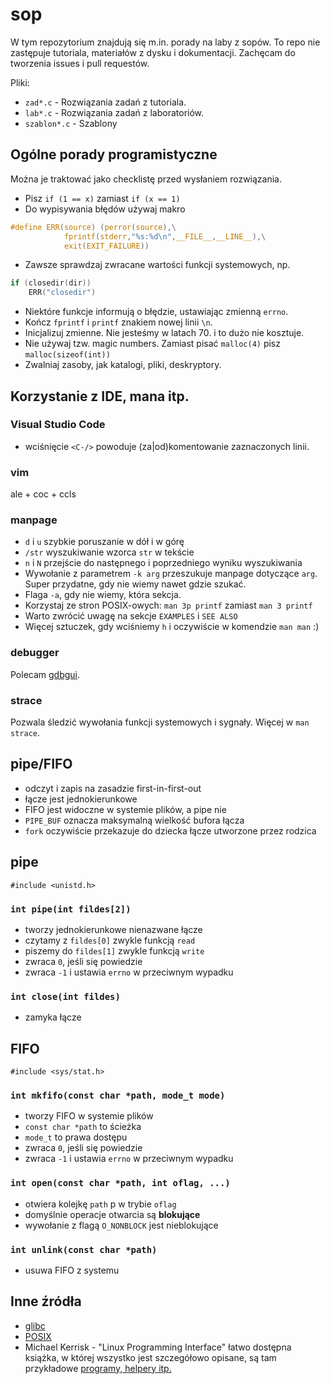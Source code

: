 # sop
W tym repozytorium znajdują się m.in. porady na laby z sopów.
To repo nie zastępuje tutoriala, materiałów z dysku i dokumentacji.
Zachęcam do tworzenia issues i pull requestów.

Pliki:
- `zad*.c` - Rozwiązania zadań z tutoriala.
- `lab*.c` - Rozwiązania zadań z laboratoriów.
- `szablon*.c` - Szablony

## Ogólne porady programistyczne
Można je traktować jako checklistę przed wysłaniem rozwiązania.

- Pisz `if (1 == x)` zamiast `if (x == 1)`
- Do wypisywania błędów używaj makro
```c
#define ERR(source) (perror(source),\
            fprintf(stderr,"%s:%d\n",__FILE__,__LINE__),\
            exit(EXIT_FAILURE))
```
- Zawsze sprawdzaj zwracane wartości funkcji systemowych, np.
```c
if (closedir(dir))
    ERR("closedir")
```
- Niektóre funkcje informują o błędzie, ustawiając zmienną `errno`.
- Kończ `fprintf` i `printf` znakiem nowej linii `\n`.
- Inicjalizuj zmienne. Nie jesteśmy w latach 70. i to dużo nie kosztuje.
- Nie używaj tzw. magic numbers. Zamiast pisać `malloc(4)` pisz `malloc(sizeof(int))`
- Zwalniaj zasoby, jak katalogi, pliki, deskryptory.

## Korzystanie z IDE, mana itp.
### Visual Studio Code
- wciśnięcie `<C-/>` powoduje (za|od)komentowanie zaznaczonych linii.

### vim
ale + coc + ccls

### manpage
- `d` i `u` szybkie poruszanie w dół i w górę
- `/str` wyszukiwanie wzorca `str` w tekście
- `n` i `N` przejście do następnego i poprzedniego wyniku wyszukiwania
- Wywołanie z parametrem `-k arg` przeszukuje manpage dotyczące `arg`. Super przydatne, gdy nie wiemy nawet gdzie szukać.
- Flaga `-a`, gdy nie wiemy, która sekcja.
- Korzystaj ze stron POSIX-owych: `man 3p printf` zamiast `man 3 printf`
- Warto zwrócić uwagę na sekcje `EXAMPLES` i `SEE ALSO`
- Więcej sztuczek, gdy wciśniemy `h` i oczywiście w komendzie `man man` :)

### debugger
Polecam [gdbgui](https://www.gdbgui.com/).

### strace
Pozwala śledzić wywołania funkcji systemowych i sygnały. Więcej w `man strace`.

## pipe/FIFO
- odczyt i zapis na zasadzie first-in-first-out
- łącze jest jednokierunkowe
- FIFO jest widoczne w systemie plików, a pipe nie
- `PIPE_BUF` oznacza maksymalną wielkość bufora łącza
- `fork` oczywiście przekazuje do dziecka łącze utworzone przez rodzica

## pipe
`#include <unistd.h>`
### `int pipe(int fildes[2])`
- tworzy jednokierunkowe nienazwane łącze
- czytamy z `fildes[0]` zwykle funkcją `read`
- piszemy do `fildes[1]` zwykle funkcją `write`
- zwraca `0`, jeśli się powiedzie
- zwraca `-1` i ustawia `errno` w przeciwnym wypadku

### `int close(int fildes)`
- zamyka łącze

## FIFO
`#include <sys/stat.h>`
### `int mkfifo(const char *path, mode_t mode)`
- tworzy FIFO w systemie plików
- `const char *path` to ścieżka
- `mode_t` to prawa dostępu
- zwraca `0`, jeśli się powiedzie
- zwraca `-1` i ustawia `errno` w przeciwnym wypadku

### `int open(const char *path, int oflag, ...)`
- otwiera kolejkę `path` p w trybie `oflag`
- domyślnie operacje otwarcia są **blokujące**
- wywołanie z flagą `O_NONBLOCK` jest nieblokujące

### `int unlink(const char *path)`
- usuwa FIFO z systemu

## Inne źródła
- [glibc](https://www.gnu.org/software/libc/manual/)
- [POSIX](https://pubs.opengroup.org/onlinepubs/9699919799/)
- Michael Kerrisk - "Linux Programming Interface" łatwo dostępna książka, w której wszystko jest szczegółowo opisane, są tam przykładowe [programy, helpery itp.](http://man7.org/tlpi/code/online/index.html)
